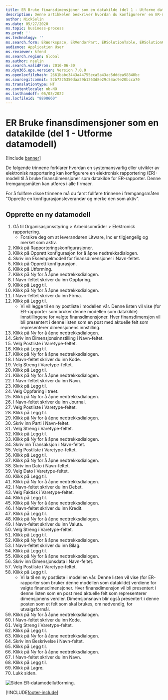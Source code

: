 ```yaml
---
title: ER Bruke finansdimensjoner som en datakilde (del 1 - Utforme datamodell)
description: Denne artikkelen beskriver hvordan du konfigurerer en ER-modell (Elektronisk rapportering) for å bruke finansdimensjoner som en datakilde for ER-rapporter. (Del 1)
author: NickSelin
ms.date: 05/27/2020
ms.topic: business-process
ms.prod: ''
ms.technology: ''
ms.search.form: ERWorkspace, ERVendorPart, ERSolutionTable, ERSolutionCreateDropDialog, ERDataModelDesigner, ERDataModelContentsItemCreationDialog
audience: Application User
ms.reviewer: kfend
ms.search.region: Global
ms.author: nselin
ms.search.validFrom: 2016-06-30
ms.dyn365.ops.version: Version 7.0.0
ms.openlocfilehash: 2661babc3443a44755eca5a43ac5dddea98840bc
ms.sourcegitcommit: 52b7225350daa29b1263d8e29c54ac9e20bcca70
ms.translationtype: HT
ms.contentlocale: nb-NO
ms.lasthandoff: 06/03/2022
ms.locfileid: "8898660"
---
```

# <a name="er-use-financial-dimensions-as-a-data-source-part-1---design-data-model"></a>ER Bruke finansdimensjoner som en datakilde (del 1 - Utforme datamodell)

[!include [banner](../../includes/banner.md)]

De følgende trinnene forklarer hvordan en systemansvarlig eller utvikler av elektronisk rapportering kan konfigurere en elektronisk rapportering (ER)-modell til å bruke finansdimensjoner som datakilde for ER-rapporter. Denne fremgangsmåten kan utføres i alle firmaer.

For å fullføre disse trinnene må du først fullføre trinnene i fremgangsmåten "Opprette en konfigurasjonsleverandør og merke den som aktiv".


## <a name="create-a-new-data-model"></a>Opprette en ny datamodell
1. Gå til Organisasjonsstyring > Arbeidsområder > Elektronisk rapportering.
    * Forsikre deg om at leverandøren Litware, Inc er tilgjengelig og merket som aktiv.  
2. Klikk på Rapporteringskonfigurasjoner.
3. Klikk på Opprett konfigurasjon for å åpne nedtrekksdialogen.
4. Skriv inn Eksempelmodell for finansdimensjoner i Navn-feltet.
5. Klikk på Opprett konfigurasjon.
6. Klikk på Utforming.
7. Klikk på Ny for å åpne nedtrekksdialogen.
8. I Navn-feltet skriver du inn Oppføring.
9. Klikk på Legg til.
10. Klikk på Ny for å åpne nedtrekksdialogen.
11. I Navn-feltet skriver du inn Firma.
12. Klikk på Legg til.
    * Vi vil legge til en ny postliste i modellen vår. Denne listen vil vise (for ER-rapporter som bruker denne modellen som datakilde) innstillingene for valgte finansdimensjoner. Hver finansdimensjon vil bli presentert i denne listen som en post med aktuelle felt som representerer dimensjonens innstilling.  
13. Klikk på Ny for å åpne nedtrekksdialogen.
14. Skriv inn Dimensjonsinnstilling i Navn-feltet.
15. Velg Postliste i Varetype-feltet.
16. Klikk på Legg til.
17. Klikk på Ny for å åpne nedtrekksdialogen.
18. I Navn-feltet skriver du inn Kode.
19. Velg Streng i Varetype-feltet.
20. Klikk på Legg til.
21. Klikk på Ny for å åpne nedtrekksdialogen.
22. I Navn-feltet skriver du inn Navn.
23. Klikk på Legg til.
24. Velg Oppføring i treet.
25. Klikk på Ny for å åpne nedtrekksdialogen.
26. I Navn-feltet skriver du inn Journal.
27. Velg Postliste i Varetype-feltet.
28. Klikk på Legg til.
29. Klikk på Ny for å åpne nedtrekksdialogen.
30. Skriv inn Parti i Navn-feltet.
31. Velg Streng i Varetype-feltet.
32. Klikk på Legg til.
33. Klikk på Ny for å åpne nedtrekksdialogen.
34. Skriv inn Transaksjon i Navn-feltet.
35. Velg Postliste i Varetype-feltet.
36. Klikk på Legg til.
37. Klikk på Ny for å åpne nedtrekksdialogen.
38. Skriv inn Dato i Navn-feltet.
39. Velg Dato i Varetype-feltet.
40. Klikk på Legg til.
41. Klikk på Ny for å åpne nedtrekksdialogen.
42. I Navn-feltet skriver du inn Debet.
43. Velg Faktisk i Varetype-feltet.
44. Klikk på Legg til.
45. Klikk på Ny for å åpne nedtrekksdialogen.
46. I Navn-feltet skriver du inn Kredit.
47. Klikk på Legg til.
48. Klikk på Ny for å åpne nedtrekksdialogen.
49. I Navn-feltet skriver du inn Valuta.
50. Velg Streng i Varetype-feltet.
51. Klikk på Legg til.
52. Klikk på Ny for å åpne nedtrekksdialogen.
53. I Navn-feltet skriver du inn Bilag.
54. Klikk på Legg til.
55. Klikk på Ny for å åpne nedtrekksdialogen.
56. Skriv inn Dimensjonsdata i Navn-feltet.
57. Velg Postliste i Varetype-feltet.
58. Klikk på Legg til.
    * Vi la til en ny postliste i modellen vår. Denne listen vil vise (for ER-rapporter som bruker denne modellen som datakilde) verdiene for valgte finansdimensjoner. Hver finansdimensjon vil bli presentert i denne listen som en post med aktuelle felt som representerer dimensjonens verdier. Dimensjonsnavn blir også presentert i denne posten som et felt som skal brukes, om nødvendig, for utvalgsformål.  
59. Klikk på Ny for å åpne nedtrekksdialogen.
60. I Navn-feltet skriver du inn Kode.
61. Velg Streng i Varetype-feltet.
62. Klikk på Legg til.
63. Klikk på Ny for å åpne nedtrekksdialogen.
64. Skriv inn Beskrivelse i Navn-feltet.
65. Klikk på Legg til.
66. Klikk på Ny for å åpne nedtrekksdialogen.
67. I Navn-feltet skriver du inn Navn.
68. Klikk på Legg til.
69. Klikk på Lagre.
70. Lukk siden.

![Siden ER-datamodellutforming.](../media/er-financial-dimensions-guides-data-model.png)



[!INCLUDE[footer-include](../../../../includes/footer-banner.md)]